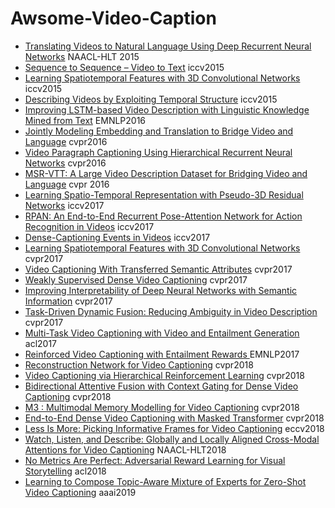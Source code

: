 # Awsome-Video-Caption

- [Translating Videos to Natural Language Using Deep Recurrent Neural Networks](http://cn.arxiv.org/pdf/1412.4729.pdf) NAACL-HLT 2015
- [Sequence to Sequence – Video to Text](http://www.cs.utexas.edu/users/ml/papers/venugopalan.iccv15.pdf) iccv2015
- [Learning Spatiotemporal Features with 3D Convolutional Networks](http://cn.arxiv.org/pdf/1412.0767.pdf) iccv2015
- [Describing Videos by Exploiting Temporal Structure](https://www.cv-foundation.org/openaccess/content_iccv_2015/papers/Yao_Describing_Videos_by_ICCV_2015_paper.pdf) iccv2015
- [Improving LSTM-based Video Description with Linguistic Knowledge Mined from Text]() EMNLP2016
- [Jointly Modeling Embedding and Translation to Bridge Video and Language](http://cn.arxiv.org/pdf/1505.01861.pdf) cvpr2016
- [Video Paragraph Captioning Using Hierarchical Recurrent Neural Networks](http://cn.arxiv.org/pdf/1510.07712.pdf) cvpr2016
- [MSR-VTT: A Large Video Description Dataset for Bridging Video and Language](https://www.microsoft.com/en-us/research/wp-content/uploads/2016/06/cvpr16.msr-vtt.tmei_-1.pdf) cvpr 2016
- [Learning Spatio-Temporal Representation with Pseudo-3D Residual Networks](http://cn.arxiv.org/pdf/1711.10305.pdf) iccv2017
- [RPAN: An End-to-End Recurrent Pose-Attention Network for Action Recognition in Videos](http://openaccess.thecvf.com/content_ICCV_2017/papers/Du_RPAN_An_End-To-End_ICCV_2017_paper.pdf) iccv2017
- [Dense-Captioning Events in Videos](http://cn.arxiv.org/pdf/1705.00754.pdf) iccv2017
- [Learning Spatiotemporal Features with 3D Convolutional Networks](http://cn.arxiv.org/pdf/1704.01502.pdf) cvpr2017
- [Video Captioning With Transferred Semantic Attributes](http://openaccess.thecvf.com/content_cvpr_2017/papers/Pan_Video_Captioning_With_CVPR_2017_paper.pdf) cvpr2017
- [Weakly Supervised Dense Video Captioning](http://openaccess.thecvf.com/content_cvpr_2017/papers/Shen_Weakly_Supervised_Dense_CVPR_2017_paper.pdf) cvpr2017
- [Improving Interpretability of Deep Neural Networks with Semantic Information](http://cn.arxiv.org/pdf/1703.04096.pdf) cvpr2017
- [Task-Driven Dynamic Fusion: Reducing Ambiguity in Video Description](http://openaccess.thecvf.com/content_cvpr_2017/papers/Zhang_Task-Driven_Dynamic_Fusion_CVPR_2017_paper.pdf) cvpr2017
- [Multi-Task Video Captioning with Video and Entailment Generation](http://cn.arxiv.org/pdf/1704.07489.pdf) acl2017
- [Reinforced Video Captioning with Entailment Rewards ](http://cn.arxiv.org/pdf/1708.02300.pdf) EMNLP2017
- [Reconstruction Network for Video Captioning](http://cn.arxiv.org/pdf/1803.11438.pdf) cvpr2018
- [Video Captioning via Hierarchical Reinforcement Learning](http://openaccess.thecvf.com/content_cvpr_2018/papers/Wang_Video_Captioning_via_CVPR_2018_paper.pdf) cvpr2018
- [Bidirectional Attentive Fusion with Context Gating for Dense Video Captioning](http://openaccess.thecvf.com/content_cvpr_2018/papers/Wang_Bidirectional_Attentive_Fusion_CVPR_2018_paper.pdf) cvpr2018
- [M3
: Multimodal Memory Modelling for Video Captioning](http://openaccess.thecvf.com/content_cvpr_2018/papers/Wang_M3_Multimodal_Memory_CVPR_2018_paper.pdf) cvpr2018
- [End-to-End Dense Video Captioning with Masked Transformer](http://openaccess.thecvf.com/content_cvpr_2018/papers/Zhou_End-to-End_Dense_Video_CVPR_2018_paper.pdf) cvpr2018
- [Less Is More: Picking Informative Frames for Video Captioning](http://openaccess.thecvf.com/content_ECCV_2018/papers/Yangyu_Chen_Less_is_More_ECCV_2018_paper.pdf) eccv2018
- [Watch, Listen, and Describe: Globally and Locally Aligned Cross-Modal Attentions for Video Captioning](http://cn.arxiv.org/pdf/1804.05448.pdf) NAACL-HLT2018 
- [No Metrics Are Perfect: Adversarial Reward Learning for Visual Storytelling](http://cn.arxiv.org/pdf/1804.09160.pdf) acl2018
- [Learning to Compose Topic-Aware Mixture of Experts for Zero-Shot Video Captioning](http://cn.arxiv.org/pdf/1811.02765.pdf) aaai2019
